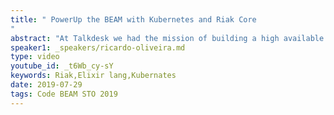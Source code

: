```yaml
---
title: " PowerUp the BEAM with Kubernetes and Riak Core
"
abstract: "At Talkdesk we had the mission of building a high available and fault tolerant system that could scale. We built a system that runs in-memory to maintain low response times and we built it in a way to keep the operational costs low and with the capability of auto-scaling."
speaker1: _speakers/ricardo-oliveira.md
type: video
youtube_id: _t6Wb_cy-sY
keywords: Riak,Elixir lang,Kubernates
date: 2019-07-29
tags: Code BEAM STO 2019
---
```


